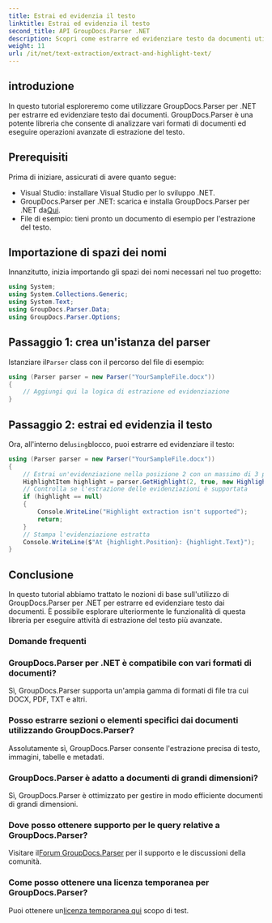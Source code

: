 ```yaml
---
title: Estrai ed evidenzia il testo
linktitle: Estrai ed evidenzia il testo
second_title: API GroupDocs.Parser .NET
description: Scopri come estrarre ed evidenziare testo da documenti utilizzando GroupDocs.Parser per .NET. Semplici passaggi per un'estrazione efficiente del testo nei tuoi progetti .NET.
weight: 11
url: /it/net/text-extraction/extract-and-highlight-text/
---
```

## introduzione
In questo tutorial esploreremo come utilizzare GroupDocs.Parser per .NET per estrarre ed evidenziare testo dai documenti. GroupDocs.Parser è una potente libreria che consente di analizzare vari formati di documenti ed eseguire operazioni avanzate di estrazione del testo.
## Prerequisiti
Prima di iniziare, assicurati di avere quanto segue:
- Visual Studio: installare Visual Studio per lo sviluppo .NET.
-  GroupDocs.Parser per .NET: scarica e installa GroupDocs.Parser per .NET da[Qui](https://releases.groupdocs.com/parser/net/).
- File di esempio: tieni pronto un documento di esempio per l'estrazione del testo.

## Importazione di spazi dei nomi
Innanzitutto, inizia importando gli spazi dei nomi necessari nel tuo progetto:
```csharp
using System;
using System.Collections.Generic;
using System.Text;
using GroupDocs.Parser.Data;
using GroupDocs.Parser.Options;
```
## Passaggio 1: crea un'istanza del parser
 Istanziare il`Parser` class con il percorso del file di esempio:
```csharp
using (Parser parser = new Parser("YourSampleFile.docx"))
{
    // Aggiungi qui la logica di estrazione ed evidenziazione
}
```
## Passaggio 2: estrai ed evidenzia il testo
 Ora, all'interno del`using`blocco, puoi estrarre ed evidenziare il testo:
```csharp
using (Parser parser = new Parser("YourSampleFile.docx"))
{
    // Estrai un'evidenziazione nella posizione 2 con un massimo di 3 parole
    HighlightItem highlight = parser.GetHighlight(2, true, new HighlightOptions(3));
    // Controlla se l'estrazione delle evidenziazioni è supportata
    if (highlight == null)
    {
        Console.WriteLine("Highlight extraction isn't supported");
        return;
    }
    // Stampa l'evidenziazione estratta
    Console.WriteLine($"At {highlight.Position}: {highlight.Text}");
}
```

## Conclusione
In questo tutorial abbiamo trattato le nozioni di base sull'utilizzo di GroupDocs.Parser per .NET per estrarre ed evidenziare testo dai documenti. È possibile esplorare ulteriormente le funzionalità di questa libreria per eseguire attività di estrazione del testo più avanzate.

### Domande frequenti
### GroupDocs.Parser per .NET è compatibile con vari formati di documenti?
Sì, GroupDocs.Parser supporta un'ampia gamma di formati di file tra cui DOCX, PDF, TXT e altri.
### Posso estrarre sezioni o elementi specifici dai documenti utilizzando GroupDocs.Parser?
Assolutamente sì, GroupDocs.Parser consente l'estrazione precisa di testo, immagini, tabelle e metadati.
### GroupDocs.Parser è adatto a documenti di grandi dimensioni?
Sì, GroupDocs.Parser è ottimizzato per gestire in modo efficiente documenti di grandi dimensioni.
### Dove posso ottenere supporto per le query relative a GroupDocs.Parser?
 Visitare il[Forum GroupDocs.Parser](https://forum.groupdocs.com/c/parser/17) per il supporto e le discussioni della comunità.
### Come posso ottenere una licenza temporanea per GroupDocs.Parser?
 Puoi ottenere un[licenza temporanea qui](https://purchase.groupdocs.com/temporary-license/) scopo di test.